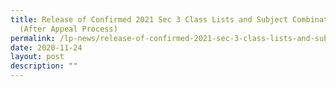 ```yaml
---
title: Release of Confirmed 2021 Sec 3 Class Lists and Subject Combinations
  (After Appeal Process)
permalink: /lp-news/release-of-confirmed-2021-sec-3-class-lists-and-subject-combinations-after-appeal-process/
date: 2020-11-24
layout: post
description: ""
---
```

